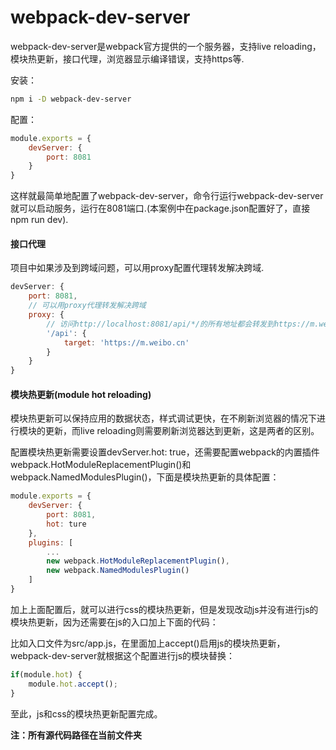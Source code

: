 # webpack-dev-server

webpack-dev-server是webpack官方提供的一个服务器，支持live reloading，模块热更新，接口代理，浏览器显示编译错误，支持https等.

安装：

```bash
npm i -D webpack-dev-server
```

配置：

```js
module.exports = {
    devServer: {
        port: 8081
    }
}
```
这样就最简单地配置了webpack-dev-server，命令行运行webpack-dev-server就可以启动服务，运行在8081端口.(本案例中在package.json配置好了，直接npm run dev).

#### 接口代理

项目中如果涉及到跨域问题，可以用proxy配置代理转发解决跨域.

```js
devServer: {
    port: 8081,
    // 可以用proxy代理转发解决跨域
    proxy: {
        // 访问http://localhost:8081/api/*/的所有地址都会转发到https://m.weibo.cn/api/*/接口
        '/api': {
            target: 'https://m.weibo.cn'
        }
    }
}
```

#### 模块热更新(module hot reloading)

模块热更新可以保持应用的数据状态，样式调试更快，在不刷新浏览器的情况下进行模块的更新，而live reloading则需要刷新浏览器达到更新，这是两者的区别。

配置模块热更新需要设置devServer.hot: true，还需要配置webpack的内置插件webpack.HotModuleReplacementPlugin()和webpack.NamedModulesPlugin()，下面是模块热更新的具体配置：

```js
module.exports = {
    devServer: {
        port: 8081,
        hot: ture
    },
    plugins: [
        ...
        new webpack.HotModuleReplacementPlugin(),
        new webpack.NamedModulesPlugin()
    ]
}
```

加上上面配置后，就可以进行css的模块热更新，但是发现改动js并没有进行js的模块热更新，因为还需要在js的入口加上下面的代码：

比如入口文件为src/app.js，在里面加上accept()启用js的模块热更新，webpack-dev-server就根据这个配置进行js的模块替换：

```js
if(module.hot) {
    module.hot.accept();
}
```

至此，js和css的模块热更新配置完成。

**注：所有源代码路径在当前文件夹**